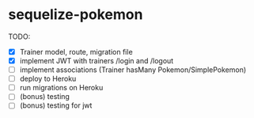 # sequelize-pokemon

TODO:

- [x] Trainer model, route, migration file
- [x] implement JWT with trainers /login and /logout
- [ ] implement associations (Trainer hasMany Pokemon/SimplePokemon)
- [ ] deploy to Heroku
- [ ] run migrations on Heroku
- [ ] (bonus) testing
- [ ] (bonus) testing for jwt
